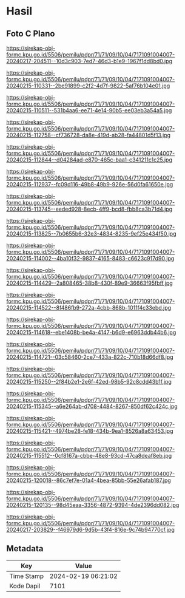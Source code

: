 # Hasil

## Foto C Plano

https://sirekap-obj-formc.kpu.go.id/5506/pemilu/pdpr/71/71/09/10/04/7171091004007-20240217-204511--10d3c903-7ed7-46d3-b1e9-1967f1dd8bd0.jpg

https://sirekap-obj-formc.kpu.go.id/5506/pemilu/pdpr/71/71/09/10/04/7171091004007-20240215-110331--2be91899-c2f2-4d7f-9822-5af76b104e01.jpg

https://sirekap-obj-formc.kpu.go.id/5506/pemilu/pdpr/71/71/09/10/04/7171091004007-20240215-110511--531b4aa6-ee71-4e14-90b5-ee03eb3a54a5.jpg

https://sirekap-obj-formc.kpu.go.id/5506/pemilu/pdpr/71/71/09/10/04/7171091004007-20240215-112758--cf736728-da8e-419d-ab28-fa44801d5f13.jpg

https://sirekap-obj-formc.kpu.go.id/5506/pemilu/pdpr/71/71/09/10/04/7171091004007-20240215-112844--d04284ad-e870-465c-baa1-c341211c1c25.jpg

https://sirekap-obj-formc.kpu.go.id/5506/pemilu/pdpr/71/71/09/10/04/7171091004007-20240215-112937--fc09d116-49b8-49b9-926e-56d0fa61650e.jpg

https://sirekap-obj-formc.kpu.go.id/5506/pemilu/pdpr/71/71/09/10/04/7171091004007-20240215-113745--eeded928-8ecb-4ff9-bcd8-fbb8ca3b71d4.jpg

https://sirekap-obj-formc.kpu.go.id/5506/pemilu/pdpr/71/71/09/10/04/7171091004007-20240215-113825--7b0655b6-32e3-4834-8235-9ef25e434f50.jpg

https://sirekap-obj-formc.kpu.go.id/5506/pemilu/pdpr/71/71/09/10/04/7171091004007-20240215-114002--4ba10f32-9837-4165-8483-c6623c917d90.jpg

https://sirekap-obj-formc.kpu.go.id/5506/pemilu/pdpr/71/71/09/10/04/7171091004007-20240215-114429--2a808465-38b8-430f-89e9-36663f95fbff.jpg

https://sirekap-obj-formc.kpu.go.id/5506/pemilu/pdpr/71/71/09/10/04/7171091004007-20240215-114522--8f486fb9-272a-4cbb-868b-1011f4c33ebd.jpg

https://sirekap-obj-formc.kpu.go.id/5506/pemilu/pdpr/71/71/09/10/04/7171091004007-20240215-114618--ebe1408b-be4a-4147-b6d9-e6963ddb44b6.jpg

https://sirekap-obj-formc.kpu.go.id/5506/pemilu/pdpr/71/71/09/10/04/7171091004007-20240215-114721--03c58460-2ce7-433a-822c-710b18d66df8.jpg

https://sirekap-obj-formc.kpu.go.id/5506/pemilu/pdpr/71/71/09/10/04/7171091004007-20240215-115250--2f84b2e1-2e6f-42ed-98b5-92c8cdd43b1f.jpg

https://sirekap-obj-formc.kpu.go.id/5506/pemilu/pdpr/71/71/09/10/04/7171091004007-20240215-115345--a6e264ab-d708-4484-8267-850df62c424c.jpg

https://sirekap-obj-formc.kpu.go.id/5506/pemilu/pdpr/71/71/09/10/04/7171091004007-20240215-115421--4974be28-fe18-434b-9ea1-8526a8a63453.jpg

https://sirekap-obj-formc.kpu.go.id/5506/pemilu/pdpr/71/71/09/10/04/7171091004007-20240215-115512--0cf8167a-cbbe-48e8-93cd-47ca8deaf8eb.jpg

https://sirekap-obj-formc.kpu.go.id/5506/pemilu/pdpr/71/71/09/10/04/7171091004007-20240215-120018--86c7ef7e-01a4-4bea-85bb-55e26afab187.jpg

https://sirekap-obj-formc.kpu.go.id/5506/pemilu/pdpr/71/71/09/10/04/7171091004007-20240215-120135--98d45eaa-3356-4872-9394-4de2396dd082.jpg

https://sirekap-obj-formc.kpu.go.id/5506/pemilu/pdpr/71/71/09/10/04/7171091004007-20240217-203829--f46979d6-9d5b-43f4-816e-9c74b94770cf.jpg


## Metadata

| Key        | Value               |
| ---------- | ------------------- |
| Time Stamp | 2024-02-19 06:21:02 |
| Kode Dapil | 7101                |



